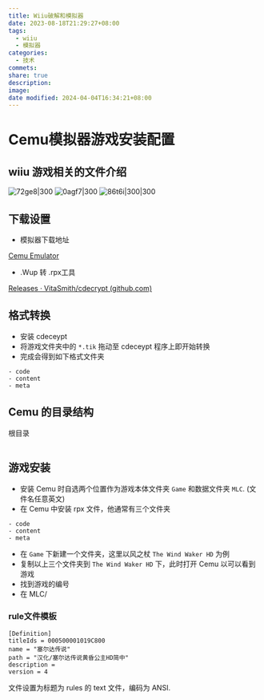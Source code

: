 ```yaml
---
title: Wiiu破解和模拟器
date: 2023-08-18T21:29:27+08:00
tags:
  - wiiu
  - 模拟器
categories:
  - 技术
commets: 
share: true
description: 
image: 
date modified: 2024-04-04T16:34:21+08:00
---
```


# Cemu模拟器游戏安装配置
## wiiu 游戏相关的文件介绍
  
![72ge8|300](https://obsidian-1317142608.cos.ap-nanjing.myqcloud.com/obsidian/72ge8.jpg?imageSlim)
![0agf7|300](https://obsidian-1317142608.cos.ap-nanjing.myqcloud.com/obsidian/0agf7.jpg?imageSlim)
![86t6i|300|300](https://obsidian-1317142608.cos.ap-nanjing.myqcloud.com/obsidian/86t6i.jpg?imageSlim)

## 下载设置
- 模拟器下载地址

[Cemu Emulator](https://cemu.info/)

- .Wup 转 .rpx工具

[Releases · VitaSmith/cdecrypt (github.com)](https://github.com/VitaSmith/cdecrypt/releases)

## 格式转换
- 安装 cdeceypt
- 将游戏文件夹中的 `*.tik` 拖动至 cdeceypt 程序上即开始转换
- 完成会得到如下格式文件夹

```
- code
- content
- meta
```

## Cemu 的目录结构
根目录
```

```

## 游戏安装
- 安装 Cemu 时自选两个位置作为游戏本体文件夹 `Game` 和数据文件夹 `MLC`. (文件名任意英文)
- 在 Cemu 中安装 rpx 文件，他通常有三个文件夹
```
- code
- content
- meta
```
- 在 `Game` 下新建一个文件夹，这里以风之杖 `The Wind Waker HD` 为例
- 复制以上三个文件夹到 `The Wind Waker HD` 下，此时打开 Cemu 以可以看到游戏
- 找到游戏的编号
- 在 MLC/


### rule文件模板
```
[Definition]
titleIds = 000500001019C800
name = "塞尔达传说"
path = "汉化/塞尔达传说黄昏公主HD简中"
description = 
version = 4
```
文件设置为标题为 rules 的 text 文件，编码为 ANSI.

